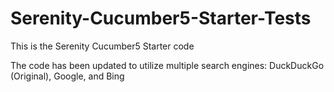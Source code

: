 # Serenity-Cucumber5-Starter-Tests
This is the Serenity Cucumber5 Starter code

The code has been updated to utilize multiple search engines: DuckDuckGo (Original), Google, and Bing
